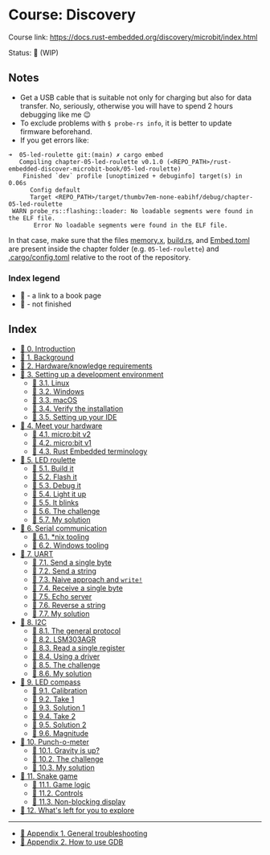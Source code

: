 # Course: Discovery

Course link: https://docs.rust-embedded.org/discovery/microbit/index.html

Status: 🚧 (WIP)

## Notes

- Get a USB cable that is suitable not only for charging but also for data transfer. No, seriously, otherwise you will
  have to spend 2 hours debugging like me :wink:
- To exclude problems with `$ probe-rs info`, it is better to update firmware beforehand.
- If you get errors like:

```shell
➜  05-led-roulette git:(main) ✗ cargo embed       
   Compiling chapter-05-led-roulette v0.1.0 (<REPO_PATH>/rust-embedded-discover-microbit-book/05-led-roulette)
    Finished `dev` profile [unoptimized + debuginfo] target(s) in 0.06s
      Config default
      Target <REPO_PATH>/target/thumbv7em-none-eabihf/debug/chapter-05-led-roulette
 WARN probe_rs::flashing::loader: No loadable segments were found in the ELF file.
       Error No loadable segments were found in the ELF file.
```

In that case, make sure that the files [memory.x](05-led-roulette/memory.x), [build.rs](05-led-roulette/build.rs),
and [Embed.toml](05-led-roulette/Embed.toml) are present inside the chapter folder (e.g. `05-led-roulette`)
and [.cargo/config.toml](.cargo/config.toml) relative to the
root of the repository.

### Index legend

- 📝 - a link to a book page
- 🚧 - not finished

## Index

- [📝 0. Introduction](https://docs.rust-embedded.org/discovery/microbit/index.html)
- [📝 1. Background](https://docs.rust-embedded.org/discovery/microbit/01-background/index.html)
- [📝 2. Hardware/knowledge requirements](https://docs.rust-embedded.org/discovery/microbit/02-requirements/index.html)
- [📝 3. Setting up a development environment](https://docs.rust-embedded.org/discovery/microbit/03-setup/index.html)
    - [📝 3.1. Linux](https://docs.rust-embedded.org/discovery/microbit/03-setup/linux.html)
    - [📝 3.2. Windows](https://docs.rust-embedded.org/discovery/microbit/03-setup/windows.html)
    - [📝 3.3. macOS](https://docs.rust-embedded.org/discovery/microbit/03-setup/macos.html)
    - [📝 3.4. Verify the installation](https://docs.rust-embedded.org/discovery/microbit/03-setup/verify.html)
    - [📝 3.5. Setting up your IDE](https://docs.rust-embedded.org/discovery/microbit/03-setup/IDE.html)
- [📝 4. Meet your hardware](https://docs.rust-embedded.org/discovery/microbit/04-meet-your-hardware/index.html)
    - [📝 4.1. micro:bit v2](https://docs.rust-embedded.org/discovery/microbit/04-meet-your-hardware/microbit-v2.html)
    - [📝 4.2. micro:bit v1](https://docs.rust-embedded.org/discovery/microbit/04-meet-your-hardware/microbit-v1.html)
    - [📝 4.3. Rust Embedded terminology](https://docs.rust-embedded.org/discovery/microbit/04-meet-your-hardware/terminology.html)
- [📝 5. LED roulette](https://docs.rust-embedded.org/discovery/microbit/05-led-roulette/index.html)
    - [📝 5.1. Build it](https://docs.rust-embedded.org/discovery/microbit/05-led-roulette/build-it.html)
    - [📝 5.2. Flash it](https://docs.rust-embedded.org/discovery/microbit/05-led-roulette/flash-it.html)
    - [📝 5.3. Debug it](https://docs.rust-embedded.org/discovery/microbit/05-led-roulette/debug-it.html)
    - [📝 5.4. Light it up](https://docs.rust-embedded.org/discovery/microbit/05-led-roulette/light-it-up.html)
    - [📝 5.5. It blinks](https://docs.rust-embedded.org/discovery/microbit/05-led-roulette/it-blinks.html)
    - [📝 5.6. The challenge](https://docs.rust-embedded.org/discovery/microbit/05-led-roulette/the-challenge.html)
    - [🚧 5.7. My solution](https://docs.rust-embedded.org/discovery/microbit/05-led-roulette/my-solution.html)
- [🚧 6. Serial communication](https://docs.rust-embedded.org/discovery/microbit/06-serial-communication/index.html)
    - [🚧 6.1. \*nix tooling](https://docs.rust-embedded.org/discovery/microbit/06-serial-communication/nix-tooling.html)
    - [🚧 6.2. Windows tooling](https://docs.rust-embedded.org/discovery/microbit/06-serial-communication/windows-tooling.html)
- [🚧 7. UART](https://docs.rust-embedded.org/discovery/microbit/07-uart/index.html)
    - [🚧 7.1. Send a single byte](https://docs.rust-embedded.org/discovery/microbit/07-uart/send-a-single-byte.html)
    - [🚧 7.2. Send a string](https://docs.rust-embedded.org/discovery/microbit/07-uart/send-a-string.html)
    - [🚧 7.3. Naive approach and
      `write!`](https://docs.rust-embedded.org/discovery/microbit/07-uart/naive-approch-write.html)
    - [🚧 7.4. Receive a single byte](https://docs.rust-embedded.org/discovery/microbit/07-uart/receive-a-single-byte.html)
    - [🚧 7.5. Echo server](https://docs.rust-embedded.org/discovery/microbit/07-uart/echo-server.html)
    - [🚧 7.6. Reverse a string](https://docs.rust-embedded.org/discovery/microbit/07-uart/reverse-a-string.html)
    - [🚧 7.7. My solution](https://docs.rust-embedded.org/discovery/microbit/07-uart/my-solution.html)
- [🚧 8. I2C](https://docs.rust-embedded.org/discovery/microbit/08-i2c/index.html)
    - [🚧 8.1. The general protocol](https://docs.rust-embedded.org/discovery/microbit/08-i2c/the-general-protocol.html)
    - [🚧 8.2. LSM303AGR](https://docs.rust-embedded.org/discovery/microbit/08-i2c/lsm303agr.html)
    - [🚧 8.3. Read a single register](https://docs.rust-embedded.org/discovery/microbit/08-i2c/read-a-single-register.html)
    - [🚧 8.4. Using a driver](https://docs.rust-embedded.org/discovery/microbit/08-i2c/using-a-driver.html)
    - [🚧 8.5. The challenge](https://docs.rust-embedded.org/discovery/microbit/08-i2c/the-challenge.html)
    - [🚧 8.6. My solution](https://docs.rust-embedded.org/discovery/microbit/08-i2c/my-solution.html)
- [🚧 9. LED compass](https://docs.rust-embedded.org/discovery/microbit/09-led-compass/index.html)
    - [🚧 9.1. Calibration](https://docs.rust-embedded.org/discovery/microbit/09-led-compass/calibration.html)
    - [🚧 9.2. Take 1](https://docs.rust-embedded.org/discovery/microbit/09-led-compass/take-1.html)
    - [🚧 9.3. Solution 1](https://docs.rust-embedded.org/discovery/microbit/09-led-compass/solution-1.html)
    - [🚧 9.4. Take 2](https://docs.rust-embedded.org/discovery/microbit/09-led-compass/take-2.html)
    - [🚧 9.5. Solution 2](https://docs.rust-embedded.org/discovery/microbit/09-led-compass/solution-2.html)
    - [🚧 9.6. Magnitude](https://docs.rust-embedded.org/discovery/microbit/09-led-compass/magnitude.html)
- [🚧 10. Punch-o-meter](https://docs.rust-embedded.org/discovery/microbit/10-punch-o-meter/index.html)
    - [🚧 10.1. Gravity is up?](https://docs.rust-embedded.org/discovery/microbit/10-punch-o-meter/gravity-is-up.html)
    - [🚧 10.2. The challenge](https://docs.rust-embedded.org/discovery/microbit/10-punch-o-meter/the-challenge.html)
    - [🚧 10.3. My solution](https://docs.rust-embedded.org/discovery/microbit/10-punch-o-meter/my-solution.html)
- [🚧 11. Snake game](https://docs.rust-embedded.org/discovery/microbit/11-snake-game/index.html)
    - [🚧 11.1. Game logic](https://docs.rust-embedded.org/discovery/microbit/11-snake-game/game-logic.html)
    - [🚧 11.2. Controls](https://docs.rust-embedded.org/discovery/microbit/11-snake-game/controls.html)
    - [🚧 11.3. Non-blocking display](https://docs.rust-embedded.org/discovery/microbit/11-snake-game/nonblocking-display.html)
- [🚧 12. What's left for you to explore](https://docs.rust-embedded.org/discovery/microbit/explore.html)

---

- [🚧 Appendix 1. General troubleshooting](https://docs.rust-embedded.org/discovery/microbit/appendix/1-general-troubleshooting/index.html)
- [🚧 Appendix 2. How to use GDB](https://docs.rust-embedded.org/discovery/microbit/appendix/2-how-to-use-gdb/index.html)
